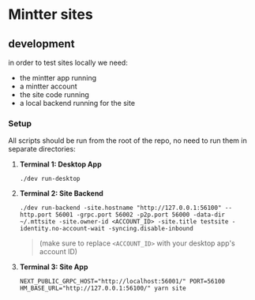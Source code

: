 # Mintter sites

## development

in order to test sites locally we need:

- the mintter app running
- a mintter account
- the site code running
- a local backend running for the site

### Setup

All scripts should be run from the root of the repo, no need to run them in
separate directories:

1. **Terminal 1: Desktop App**
   ```shell
   ./dev run-desktop
   ```
1. **Terminal 2: Site Backend**

   ```shell
   ./dev run-backend -site.hostname "http://127.0.0.1:56100" --http.port 56001 -grpc.port 56002 -p2p.port 56000 -data-dir ~/.mttsite -site.owner-id <ACCOUNT_ID> -site.title testsite -identity.no-account-wait -syncing.disable-inbound
   ```

   > (make sure to replace `<ACCOUNT_ID>` with your desktop app's account ID)

1. **Terminal 3: Site App**
   ```shell
   NEXT_PUBLIC_GRPC_HOST="http://localhost:56001/" PORT=56100 HM_BASE_URL="http://127.0.0.1:56100/" yarn site
   ```
